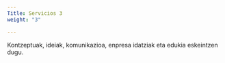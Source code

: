 ```yaml
---
Title: Servicios 3
weight: "3"

---
```

Kontzeptuak, ideiak, komunikazioa, enpresa idatziak eta edukia eskeintzen dugu.